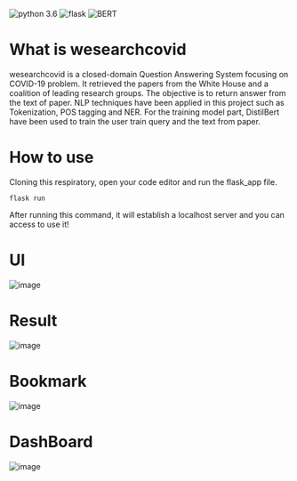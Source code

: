 <img src="https://img.shields.io/badge/python-3.6-green" alt="python 3.6" /> <img src="https://img.shields.io/badge/flask-1.1.2-blue" alt="flask" /> <img src="https://img.shields.io/badge/BERT-red" alt="BERT" />

# What is wesearchcovid

wesearchcovid is a closed-domain Question Answering System focusing on COVID-19 problem. It retrieved the papers from the White House and a coalition of leading research groups. The objective is to return answer from the text of paper. NLP techniques have been applied in this project such as Tokenization, POS tagging and NER. For the training model part, DistilBert have been used to train the user train query and the text from paper.



# How to use 
Cloning this respiratory, open your code editor and run the flask_app file.<br/>
 
 `flask run ` <br/>
 
 After running this command, it will establish a localhost server and you can access to use it! <br/>
 
 # UI
 ![image](https://i.imgur.com/oJTA7VE.jpg)
 
 # Result
 
 ![image](https://i.imgur.com/HTqxw9L.png)
 
 # Bookmark
 
 ![image](https://i.imgur.com/CUnFHTz.png)
 
 # DashBoard
 
  ![image](https://i.imgur.com/dzXdNSS.png)
